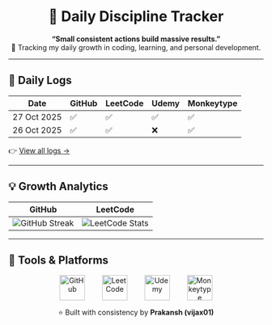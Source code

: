 <h1 align="center">🌱 Daily Discipline Tracker</h1>

<p align="center">
  <b>“Small consistent actions build massive results.”</b><br/>
  🚀 Tracking my daily growth in coding, learning, and personal development.
</p>

---

## 🧾 Daily Logs

| Date | GitHub | LeetCode | Udemy | Monkeytype |
|------|---------|----------|--------|-------------|
| 27 Oct 2025 | ✅ | ✅ | ✅ | ✅ |
| 26 Oct 2025 | ✅ | ✅ | ❌ | ✅ |

👉 [View all logs →](./logs/2025-10.md)

---


## 💡 Growth Analytics

| GitHub | LeetCode |
|--------|-----------|
| ![GitHub Streak](https://streak-stats.demolab.com?user=vijax01&theme=react&hide_border=true) | ![LeetCode Stats](https://leetcard.jacoblin.cool/vijax01?theme=light&font=Karla) |

---

## 🧰 Tools & Platforms

<p align="center">
  <img src="https://github.githubassets.com/assets/GitHub-Mark-ea2971cee799.png" alt="GitHub" width="50" height="50" style="margin: 0 15px; vertical-align: middle;" title="GitHub"/>
  <img src="https://upload.wikimedia.org/wikipedia/commons/1/19/LeetCode_logo_black.png" alt="LeetCode" width="50" height="50" style="margin: 0 15px; vertical-align: middle;" title="LeetCode"/>
  <img src="https://upload.wikimedia.org/wikipedia/commons/e/e3/Udemy_logo.svg" alt="Udemy" width="50" height="50" style="margin: 0 15px; vertical-align: middle;" title="Udemy"/>
  <img src="https://avatars.githubusercontent.com/u/50188234?s=200&v=4" alt="Monkeytype" width="50" height="50" style="margin: 0 15px; vertical-align: middle;" title="Monkeytype"/>
</p>


</p>

<p align="center">
  ⭐ Built with consistency by <b>Prakansh (vijax01)</b>  
</p>

